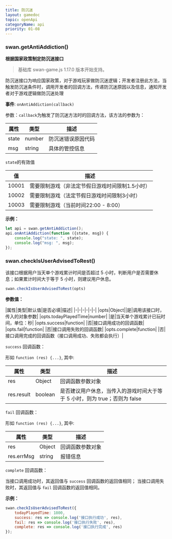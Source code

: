 ```yaml
---
title: 防沉迷
layout: gamedoc
topic: openApi
categoryName: api
priority: 01-08
---
```


### swan.getAntiAddiction()

**根据国家政策制定防沉迷接口**

> 基础库 swan-game.js 1.17.0 版本开始支持。

防沉迷接口为响应国家政策，对于游戏玩家做防沉迷逻辑；开发者注册此方法，当触发防沉迷条件时，调用开发者的回调方法，传递防沉迷原因以及信息，通知开发者对于游戏逻辑做防沉迷处理

**事件**: `onAntiAddiction(callback)`

参数：`callback`为触发了防沉迷方法时的回调方法，该方法的参数为：

|属性|类型|描述|
|-|-|-|
|state|number|防沉迷错误原因代码|
|msg|string|具体的管控信息|

`state`的有效值

|值|描述|
|-|-|
|10001|需要限制游戏（非法定节假日游戏时间限制1.5小时）|
|10002|需要限制游戏（法定节假日游戏时间限制3小时）|
|10003|需要限制游戏（当前时间22:00 - 8:00）|

**示例：**

```js
let api = swan.getAntiAddiction();
api.onAntiAddiction(function ({state, msg}) {
    console.log("state: ", state);
    console.log("msg: ", msg);
});
```

### swan.checkIsUserAdvisedToRest()

该接口根据用户当天单个游戏累计时间是否超过 5 小时，判断用户是否需要休息；如果累计时间大于等于 5 小时，则建议用户休息。

```js
swan.checkIsUserAdvisedToRest(opts)
```

**参数值：**

|属性|类型|默认值|是否必填|描述|
|-|-|-|-|-|-|
|opts|Object||是|调用该接口时，传入的对象参数|
|opts.todayPlayedTime|number| |是|当天单个游戏累计已玩时间，单位：秒|
|opts.success|function| |否|接口调用成功的回调函数|
|opts.fail|function| |否|接口调用失败的回调函数|
|opts.complete|function| |否|接口调用完成的回调函数（接口调用成功、失败都会执行）|

`success` 回调函数：

形如 `function (res) {...}`, 其中:

|属性|类型|描述|
|-|-|-|
|res|Object|回调函数参数对象|
|res.result|boolean|是否建议用户休息，当传入的游戏时间大于等于 5 小时，则为 true；否则为 false|

`fail` 回调函数：

形如 `function (res) {...}`, 其中:

|属性|类型|描述|
|-|-|-|
|res|Object|回调函数参数对象|
|res.errMsg|string|报错信息|

`complete` 回调函数：

当接口调用成功时，其返回值与 `success` 回调函数的返回值相同；
当接口调用失败时，其返回值与 `fail` 回调函数的返回值相同。

**示例：**

```js
swan.checkIsUserAdvisedToRest({
    todayPlayedTime: 1800,
    success: res => console.log('接口执行成功', res),
    fail: res => console.log('接口执行失败', res),
    complete: res => console.log('接口执行完成', res)
});
```
